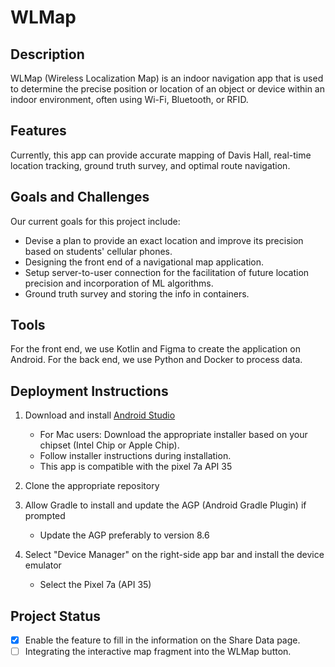 # WLMap

## Description
WLMap (Wireless Localization Map) is an indoor navigation app that is used to determine the precise position or location of an object or device within an indoor environment, often using Wi-Fi, Bluetooth, or RFID. 

## Features
Currently, this app can provide accurate mapping of Davis Hall, real-time location tracking, ground truth survey, and optimal route navigation.

## Goals and Challenges
Our current goals for this project include:
- Devise a plan to provide an exact location and improve its precision based on students' cellular phones.
- Designing the front end of a navigational map application.
- Setup server-to-user connection for the facilitation of future location precision and incorporation of ML algorithms.
- Ground truth survey and storing the info in containers.

## Tools
For the front end, we use Kotlin and Figma to create the application on Android. For the back end, we use Python and Docker to process data. 

## Deployment Instructions
1. Download and install [Android Studio](https://developer.android.com/studio)
   - For Mac users: Download the appropriate installer based on your chipset (Intel Chip or Apple Chip).
   - Follow installer instructions during installation.
   - This app is compatible with the pixel 7a API 35

2. Clone the appropriate repository

3. Allow Gradle to install and update the AGP (Android Gradle Plugin) if prompted
   - Update the AGP preferably to version 8.6

4. Select "Device Manager" on the right-side app bar and install the device emulator
   - Select the Pixel 7a (API 35)

## Project Status
- [X] Enable the feature to fill in the information on the Share Data page.
- [ ] Integrating the interactive map fragment into the WLMap button.
